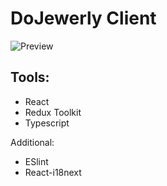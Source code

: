 # DoJewerly Client

![Preview](https://github.com/Mrdoker1/dojewerly_client/assets/26232484/fd9ccf5e-720a-4dd3-b63c-173722bce9e6)

## Tools:
* React
* Redux Toolkit
* Typescript

Additional:
* ESlint
* React-i18next
